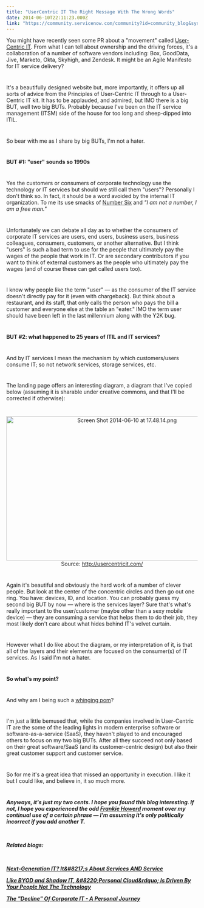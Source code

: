 ```yaml
---
title: "UserCentric IT The Right Message With The Wrong Words"
date: 2014-06-10T22:11:23.000Z
link: "https://community.servicenow.com/community?id=community_blog&sys_id=990daaa5dbd0dbc01dcaf3231f96191f"
---
```

<p style="margin-bottom: .0001pt;">You might have recently seen some PR about a "movement" called <a title="k-external-small" class="jive-link-external-small" href="http://usercentricit.com/" rel="nofollow" target="_blank">User-Centric IT</a>. From what I can tell about ownership and the driving forces, it's a collaboration of a number of software vendors including: Box, GoodData, Jive, Marketo, Okta, Skyhigh, and Zendesk. It might be an Agile Manifesto for IT service delivery?</p><p style="min-height: 8pt; height: 8pt; padding: 0px;">  </p><p style="margin-bottom: .0001pt;">It's a beautifully designed website but, more importantly, it offers up all sorts of advice from the Principles of User-Centric IT through to a User-Centric IT kit. It has to be applauded, and admired, but IMO there is a big BUT, well two big BUTs. Probably because I've been on the IT service management (ITSM) side of the house for too long and sheep-dipped into ITIL.</p><p style="min-height: 8pt; height: 8pt; padding: 0px;">  </p><p style="margin-bottom: .0001pt;">So bear with me as I share by big BUTs, I'm not a hater.</p><p style="min-height: 8pt; height: 8pt; padding: 0px;">  </p><p style="margin-bottom: .0001pt;"><strong>BUT #1: "user" sounds so 1990s</strong></p><p style="min-height: 8pt; height: 8pt; padding: 0px;">  </p><p style="margin-bottom: .0001pt;">Yes the customers or consumers of corporate technology use the technology or IT services but should we still call them "users"? Personally I don't think so. In fact, it should be a word avoided by the internal IT organization. To me its use smacks of <a title="k-external-small" class="jive-link-external-small" href="http://en.wikipedia.org/wiki/Number_Six_(The_Prisoner)" rel="nofollow" target="_blank">Number Six</a> and <em>"I am not a number, I am a free man."</em></p><p style="min-height: 8pt; height: 8pt; padding: 0px;">  </p><p style="margin-bottom: .0001pt;">Unfortunately we can debate all day as to whether the consumers of corporate IT services are users, end users, business users, business colleagues, consumers, customers, or another alternative. But I think "users" is such a bad term to use for the people that ultimately pay the wages of the people that work in IT. Or are secondary contributors if you want to think of external customers as the people who ultimately pay the wages (and of course these can get called users too).</p><p style="min-height: 8pt; height: 8pt; padding: 0px;">  </p><p style="margin-bottom: .0001pt;">I know why people like the term "user" — as the consumer of the IT service doesn't directly pay for it (even with chargeback). But think about a restaurant, and its staff, that only calls the person who pays the bill a customer and everyone else at the table an "eater." IMO the term user should have been left in the last millennium along with the Y2K bug.</p><p style="min-height: 8pt; height: 8pt; padding: 0px;">  </p><p style="margin-bottom: .0001pt;"><strong>BUT #2: what happened to 25 years of ITIL and IT services?</strong></p><p style="min-height: 8pt; height: 8pt; padding: 0px; margin-bottom: .0001pt;"><strong> </strong>  </p><p style="margin-bottom: .0001pt;">And by IT services I mean the mechanism by which customers/users consume IT; so not network services, storage services, etc.</p><p style="min-height: 8pt; height: 8pt; padding: 0px;">  </p><p style="margin-bottom: .0001pt;">The landing page offers an interesting diagram, a diagram that I've copied below (assuming it is sharable under creative commons, and that I'll be corrected if otherwise):</p><p style="min-height: 8pt; height: 8pt; padding: 0px; margin-bottom: .0001pt;">  </p><p style="margin-bottom: 0.0001pt; text-align: center;"><a _jive_internal="true" href="/servlet/JiveServlet/showImage/38-3157-10717/Screen Shot 2014-06-10 at 17.48.14.png"><img  alt="Screen Shot 2014-06-10 at 17.48.14.png" class="image-0 jive-image" height="553" src="ff60108edb9417049c9ffb651f96190c.iix" style="height: 380px; width: 620px; display: block; margin-left: auto; margin-right: auto;" width="903"/></a>Source: <a title="k-external-small" class="jive-link-external-small" href="http://usercentricit.com/" rel="nofollow" target="_blank">http://usercentricit.com/</a></p><p style="min-height: 8pt; height: 8pt; padding: 0px;">  </p><p style="margin-bottom: .0001pt;">Again it's beautiful and obviously the hard work of a number of clever people. But look at the center of the concentric circles and then go out one ring. You have: devices, ID, and location. You can probably guess my second big BUT by now — where is the services layer? Sure that's what's really important to the user/customer (maybe other than a sexy mobile device) — they are consuming a service that helps them to do their job, they most likely don't care about what hides behind IT's velvet curtain.</p><p style="min-height: 8pt; height: 8pt; padding: 0px;">  </p><p style="margin-bottom: .0001pt;">However what I do like about the diagram, or my interpretation of it, is that all of the layers and their elements are focused on the consumer(s) of IT services. As I said I'm not a hater.</p><p style="min-height: 8pt; height: 8pt; padding: 0px;">  </p><p style="margin-bottom: .0001pt;"><strong>So what's my point?</strong></p><p style="min-height: 8pt; height: 8pt; padding: 0px;">  </p><p style="margin-bottom: .0001pt;">And why am I being such a <a title="k-external-small" class="jive-link-external-small" href="http://www.urbandictionary.com/define.php?term=Whinging%20Pom" rel="nofollow" target="_blank">whinging pom</a>?</p><p style="min-height: 8pt; height: 8pt; padding: 0px;">  </p><p style="margin-bottom: .0001pt;">I'm just a little bemused that, while the companies involved in User-Centric IT are the some of the leading lights in modern enterprise software or software-as-a-service (SaaS), they haven't played to and encouraged others to focus on my two big BUTs. After all they succeed not only based on their great software/SaaS (and its customer-centric design) but also their great customer support and customer service.</p><p style="min-height: 8pt; height: 8pt; padding: 0px;">  </p><p style="margin-bottom: .0001pt;">So for me it's a great idea that missed an opportunity in execution. I like it but I could like, and believe in, it so much more.</p><p style="min-height: 8pt; height: 8pt; padding: 0px;">  </p><p style="margin-bottom: .0001pt;"><strong><em>Anyways, it's just my two cents. I hope you found this blog interesting. If not, I hope you experienced the odd <a title="k-external-small" class="jive-link-external-small" href="http://en.wikipedia.org/wiki/Frankie_Howerd" rel="nofollow" target="_blank">Frankie Howerd</a> moment over my continual use of a certain phrase — I'm assuming it's only politically incorrect if you add another T.</em></strong></p><p style="margin-bottom: .0001pt;"><strong><em><br/></em></strong></p><p style="margin-bottom: .0001pt;"><strong><em>Related blogs:</em></strong></p><p style="margin-bottom: .0001pt;"><strong><em><br/></em></strong></p><p style="margin-bottom: .0001pt;"><strong><em><a title="" _jive_internal="true" data-containerid="2927" data-containertype="37" data-objectid="3121" data-objecttype="38" href="/community?id=community_blog&sys_id=1e7d6269dbd0dbc01dcaf3231f96196f">Next-Generation IT? It&amp;#8217;s About Services AND Service</a></em></strong></p><p style="margin-bottom: .0001pt;"><strong><em><a title="" _jive_internal="true" data-containerid="2927" data-containertype="37" data-objectid="3120" data-objecttype="38" href="/community?id=community_blog&sys_id=4abdaaa9dbd0dbc01dcaf3231f961968">Like BYOD and Shadow IT, &amp;#8220;Personal Cloud&amp;rdquo; Is Driven By Your People Not The Technology</a></em></strong></p><p style="margin-bottom: .0001pt;"><strong><em><a title="" _jive_internal="true" data-containerid="2927" data-containertype="37" data-objectid="1358" data-objecttype="38" href="/community?id=community_blog&sys_id=7e6c6ea1dbd0dbc01dcaf3231f9619d2">The "Decline" Of Corporate IT - A Personal Journey</a></em></strong></p>